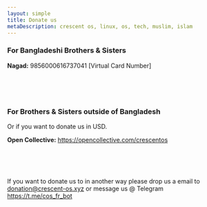 ```yaml
---
layout: simple
title: Donate us
metaDescription: crescent os, linux, os, tech, muslim, islam
---
```


### For Bangladeshi Brothers & Sisters

**Nagad:** 9856000616737041 [Virtual Card Number]          

<br>
<br>
<br>

###  For Brothers & Sisters outside of Bangladesh

<p class="callout info">Or if you want to donate us in USD. </p>

**Open Collective:** <https://opencollective.com/crescentos>


<br>
<br>
<br>

<p class="callout info"> If you want to donate us to in another way please drop us a email to <a href="maito:donation@crescent-os.xyz">donation@crescent-os.xyz</a> or message us @ Telegram <a href="https://t.me/cos_fr_bot">https://t.me/cos_fr_bot</a></p>